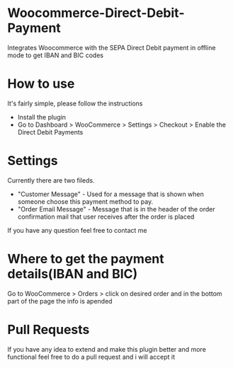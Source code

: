 # Woocommerce-Direct-Debit-Payment
Integrates Woocommerce with the SEPA Direct Debit payment in offline mode to get IBAN and BIC codes

# How to use
It's fairly simple, please follow the instructions
* Install the plugin
* Go to Dashboard > WooCommerce > Settings > Checkout > Enable the Direct Debit Payments

# Settings
Currently there are two fileds. 
* "Customer Message" - Used for a message that is shown when someone choose this payment method to pay. 
* "Order Email Message" - Message that is in the header of the order confirmation mail that user receives after the order is placed

If you have any question feel free to contact me

# Where to get the payment details(IBAN and BIC)
Go to WooCommerce > Orders > click on desired order and in the bottom part of the page the info is apended

# Pull Requests
If you have any idea to extend and make this plugin better and more functional feel free to do a pull request and i will accept it

